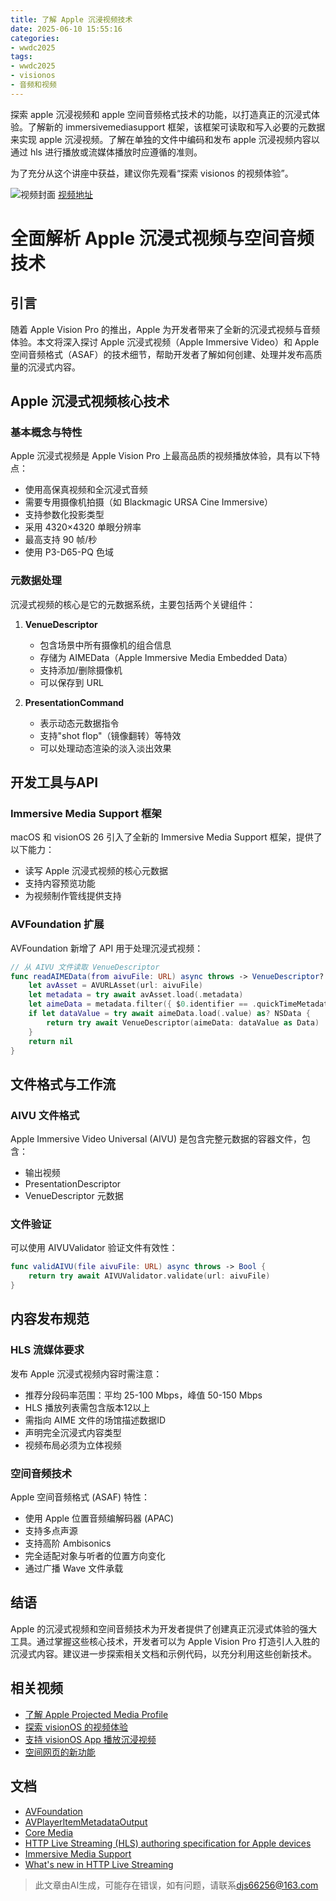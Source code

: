 ```yaml
---
title: 了解 Apple 沉浸视频技术
date: 2025-06-10 15:55:16
categories:
- wwdc2025
tags:
- wwdc2025
- visionos
- 音频和视频
---
```

探索 apple 沉浸视频和 apple 空间音频格式技术的功能，以打造真正的沉浸式体验。了解新的 immersivemediasupport 框架，该框架可读取和写入必要的元数据来实现 apple 沉浸视频。了解在单独的文件中编码和发布 apple 沉浸视频内容以通过 hls 进行播放或流媒体播放时应遵循的准则。

为了充分从这个讲座中获益，建议你先观看“探索 visionos 的视频体验”。
<!--more-->

![视频封面](https://devimages-cdn.apple.com/wwdc-services/images/3055294D-836B-4513-B7B0-0BC5666246B0/10238/10238_wide_250x141_2x.jpg)
[视频地址](https://developer.apple.com/cn/videos/play/wwdc2025/403/)

# 全面解析 Apple 沉浸式视频与空间音频技术

## 引言
随着 Apple Vision Pro 的推出，Apple 为开发者带来了全新的沉浸式视频与音频体验。本文将深入探讨 Apple 沉浸式视频（Apple Immersive Video）和 Apple 空间音频格式（ASAF）的技术细节，帮助开发者了解如何创建、处理并发布高质量的沉浸式内容。

## Apple 沉浸式视频核心技术

### 基本概念与特性
Apple 沉浸式视频是 Apple Vision Pro 上最高品质的视频播放体验，具有以下特点：
- 使用高保真视频和全沉浸式音频
- 需要专用摄像机拍摄（如 Blackmagic URSA Cine Immersive）
- 支持参数化投影类型
- 采用 4320×4320 单眼分辨率
- 最高支持 90 帧/秒
- 使用 P3-D65-PQ 色域

### 元数据处理
沉浸式视频的核心是它的元数据系统，主要包括两个关键组件：

1. **VenueDescriptor**
   - 包含场景中所有摄像机的组合信息
   - 存储为 AIMEData（Apple Immersive Media Embedded Data）
   - 支持添加/删除摄像机
   - 可以保存到 URL

2. **PresentationCommand**
   - 表示动态元数据指令
   - 支持"shot flop"（镜像翻转）等特效
   - 可以处理动态渲染的淡入淡出效果

## 开发工具与API

### Immersive Media Support 框架
macOS 和 visionOS 26 引入了全新的 Immersive Media Support 框架，提供了以下能力：
- 读写 Apple 沉浸式视频的核心元数据
- 支持内容预览功能
- 为视频制作管线提供支持

### AVFoundation 扩展
AVFoundation 新增了 API 用于处理沉浸式视频：

```swift
// 从 AIVU 文件读取 VenueDescriptor
func readAIMEData(from aivuFile: URL) async throws -> VenueDescriptor? {
    let avAsset = AVURLAsset(url: aivuFile)
    let metadata = try await avAsset.load(.metadata)
    let aimeData = metadata.filter({ $0.identifier == .quickTimeMetadataAIMEData }).first
    if let dataValue = try await aimeData.load(.value) as? NSData {
        return try await VenueDescriptor(aimeData: dataValue as Data)
    }
    return nil
}
```

## 文件格式与工作流

### AIVU 文件格式
Apple Immersive Video Universal (AIVU) 是包含完整元数据的容器文件，包含：
- 输出视频
- PresentationDescriptor
- VenueDescriptor 元数据

### 文件验证
可以使用 AIVUValidator 验证文件有效性：

```swift
func validAIVU(file aivuFile: URL) async throws -> Bool { 
    return try await AIVUValidator.validate(url: aivuFile)
}
```

## 内容发布规范

### HLS 流媒体要求
发布 Apple 沉浸式视频内容时需注意：
- 推荐分段码率范围：平均 25-100 Mbps，峰值 50-150 Mbps
- HLS 播放列表需包含版本12以上
- 需指向 AIME 文件的场馆描述数据ID
- 声明完全沉浸式内容类型
- 视频布局必须为立体视频

### 空间音频技术
Apple 空间音频格式 (ASAF) 特性：
- 使用 Apple 位置音频编解码器 (APAC)
- 支持多点声源
- 支持高阶 Ambisonics
- 完全适配对象与听者的位置方向变化
- 通过广播 Wave 文件承载

## 结语
Apple 的沉浸式视频和空间音频技术为开发者提供了创建真正沉浸式体验的强大工具。通过掌握这些核心技术，开发者可以为 Apple Vision Pro 打造引人入胜的沉浸式内容。建议进一步探索相关文档和示例代码，以充分利用这些创新技术。

## 相关视频
- [了解 Apple Projected Media Profile](https://developer.apple.com/videos/play/wwdc2025/297)
- [探索 visionOS 的视频体验](https://developer.apple.com/videos/play/wwdc2025/304)
- [支持 visionOS App 播放沉浸视频](https://developer.apple.com/videos/play/wwdc2025/296)
- [空间网页的新功能](https://developer.apple.com/videos/play/wwdc2025/237)

## 文档
- [AVFoundation](https://developer.apple.com/documentation/AVFoundation)
- [AVPlayerItemMetadataOutput](https://developer.apple.com/documentation/AVFoundation/AVPlayerItemMetadataOutput)
- [Core Media](https://developer.apple.com/documentation/CoreMedia)
- [HTTP Live Streaming (HLS) authoring specification for Apple devices](https://developer.apple.com/documentation/HTTP-Live-Streaming/hls-authoring-specification-for-apple-devices)
- [Immersive Media Support](https://developer.apple.com/documentation/ImmersiveMediaSupport)
- [What's new in HTTP Live Streaming](https://developer.apple.com/streaming/Whats-new-HLS.pdf)
> 此文章由AI生成，可能存在错误，如有问题，请联系[djs66256@163.com](djs66256@163.com)
